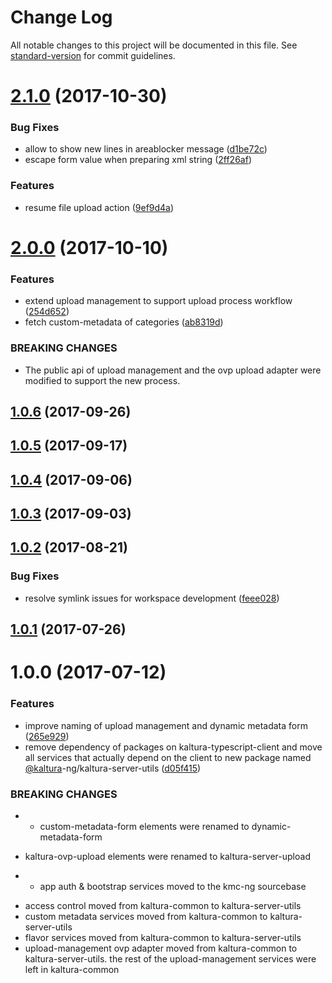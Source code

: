 # Change Log

All notable changes to this project will be documented in this file.
See [standard-version](https://github.com/conventional-changelog/standard-version) for commit guidelines.

<a name="2.1.0"></a>
# [2.1.0](https://github.com/kaltura/kaltura-ng/compare/@kaltura-ng/kaltura-server-utils@2.0.0...@kaltura-ng/kaltura-server-utils@2.1.0) (2017-10-30)


### Bug Fixes

* allow to show new lines in areablocker message ([d1be72c](https://github.com/kaltura/kaltura-ng/commit/d1be72c))
* escape form value when preparing xml string ([2ff26af](https://github.com/kaltura/kaltura-ng/commit/2ff26af))


### Features

* resume file upload action ([9ef9d4a](https://github.com/kaltura/kaltura-ng/commit/9ef9d4a))




<a name="2.0.0"></a>
# [2.0.0](https://github.com/kaltura/kaltura-ng/compare/@kaltura-ng/kaltura-server-utils@1.0.6...@kaltura-ng/kaltura-server-utils@2.0.0) (2017-10-10)


### Features

* extend upload management to support upload process workflow ([254d652](https://github.com/kaltura/kaltura-ng/commit/254d652))
* fetch custom-metadata of categories ([ab8319d](https://github.com/kaltura/kaltura-ng/commit/ab8319d))


### BREAKING CHANGES

* The public api of upload management and the ovp upload adapter were modified to support the new process.




<a name="1.0.6"></a>
## [1.0.6](https://github.com/kaltura/kaltura-ng/compare/@kaltura-ng/kaltura-server-utils@1.0.4...@kaltura-ng/kaltura-server-utils@1.0.6) (2017-09-26)




<a name="1.0.5"></a>
## [1.0.5](https://github.com/kaltura/kaltura-ng/compare/@kaltura-ng/kaltura-server-utils@1.0.4...@kaltura-ng/kaltura-server-utils@1.0.5) (2017-09-17)




<a name="1.0.4"></a>
## [1.0.4](https://github.com/kaltura/kaltura-ng/compare/@kaltura-ng/kaltura-server-utils@1.0.3...@kaltura-ng/kaltura-server-utils@1.0.4) (2017-09-06)




<a name="1.0.3"></a>
## [1.0.3](https://github.com/kaltura/kaltura-ng/compare/@kaltura-ng/kaltura-server-utils@1.0.2...@kaltura-ng/kaltura-server-utils@1.0.3) (2017-09-03)




<a name="1.0.2"></a>
## [1.0.2](https://github.com/kaltura/kaltura-ng/compare/@kaltura-ng/kaltura-server-utils@1.0.1...@kaltura-ng/kaltura-server-utils@1.0.2) (2017-08-21)


### Bug Fixes

* resolve symlink issues for workspace development ([feee028](https://github.com/kaltura/kaltura-ng/commit/feee028))




<a name="1.0.1"></a>
## [1.0.1](https://github.com/kaltura/kaltura-ng/compare/@kaltura-ng/kaltura-server-utils@1.0.0...@kaltura-ng/kaltura-server-utils@1.0.1) (2017-07-26)




<a name="1.0.0"></a>
# 1.0.0 (2017-07-12)


### Features

* improve naming of upload management and dynamic metadata form ([265e929](https://github.com/kaltura/kaltura-ng/commit/265e929))
* remove dependency of packages on kaltura-typescript-client and move all services that actually depend on the client to new package named [@kaltura](https://github.com/kaltura)-ng/kaltura-server-utils ([d05f415](https://github.com/kaltura/kaltura-ng/commit/d05f415))


### BREAKING CHANGES

* - custom-metadata-form elements were renamed to dynamic-metadata-form
- kaltura-ovp-upload elements were renamed to kaltura-server-upload
* - app auth & bootstrap services moved to the kmc-ng sourcebase
- access control moved from kaltura-common to kaltura-server-utils
- custom metadata services moved from kaltura-common to kaltura-server-utils
- flavor services moved from kaltura-common to kaltura-server-utils
- upload-management ovp adapter moved from kaltura-common to kaltura-server-utils. the rest of the upload-management services were left in kaltura-common

